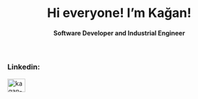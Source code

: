 <h1 align="center">Hi everyone! I’m Kağan!</h1>
<h4 align="center">Software Developer and Industrial Engineer</h4>
<br>

<h3 align="left">Linkedin:</h3>
<p align="left">
<a href="https://tr.linkedin.com/in/ka%C4%9Fan-ulu-2aa3a0238" target="blank"><img align="center" src="https://raw.githubusercontent.com/rahuldkjain/github-profile-readme-generator/master/src/images/icons/Social/linked-in-alt.svg" alt="kagan-ulu" height="30" width="40" /></a>
</p>

